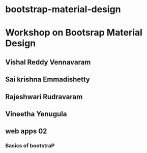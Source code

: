 # bootstrap-material-design

# Workshop on Bootsrap Material Design

## Vishal Reddy Vennavaram
## Sai krishna Emmadishetty
## Rajeshwari Rudravaram
## Vineetha Yenugula
## web apps 02 
### Basics of bootstraP


